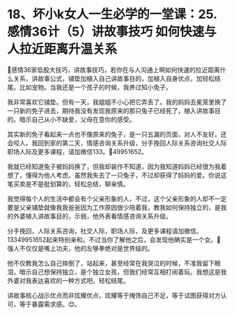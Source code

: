 # 18、坏小k女人一生必学的一堂课：25.感情36计（5）讲故事技巧 如何快速与人拉近距离升温关系

🎼感情36家低股大技巧，讲故事技巧，若你在与人沟通上啊如何快速的拉近距离什么关系，讲故事公式，铺垫加植入自己讲故事目的，加植入自身优点，加轻松结尾。比如宠物。当我还是一个孩子的时候，我养过知小免子。

我非常喜欢它铺垫。但有一天，我姐姐不小心把它弄丢了。我的妈妈去冕笼里换了一只新的免子进去，期待我没有发现我原来的那只兔子已经死了，植入讲故事目的。暗示自己从小不缺爱，父母在意你的感受。

其实新的免子看起来一点也不像原来的兔子，是一只五漏的页面，对人不友好。还会咬人。我回到家的第二天，情感咨询关系升级，分手挽回人际关系咨询社交人际职场人际及更多课程，请加微信133。🎼49951652。

我就已经知道兔子被妈妈换了，但我却装作不知道，因为我知道妈妈已经很为我着想了，懂得为他人考虑。虽然我失去了一只兔子，不过却获得了妈妈的爱。你说这笔买卖是不是挺划算的，轻松总结，聊亲情。

我觉得每个人的生活中都会有个父亲形象的人，不过，这个父亲形象的人却不一定要是父亲铺垫就像我我爸爸因为工作原因很少陪着我，教我如何保持独立的，是我的外婆植入讲故事目的，示弱，他外表看情感咨询关系升级。

分手挽回，人际关系咨询，社交人际，职场人际，及更多课程请加微信。13349951652起来特别亲和。不过当你了解他之后，会发现他确实是一个女。🎼强人不仅仅是嘴上功夫，他的左够拳绝对是世界级的。

他不仅教我怎么自己摔倒了，站起来，甚至经常在我哭泣的时候，不准我留下眼泪，暗示自己想保持独立，是个独立女孩，但我们经常互相打闹着玩。我想这是我外婆对我表达喜欢的一种方式吧。轻松结尾。

讲故事核心战示优点而非炫耀优点，炫耀等于掩饰自己不足，等于试图获得对方认可，等于暴露需求感。😊。